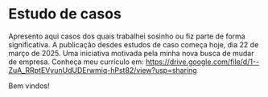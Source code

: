 # Estudo de casos
Apresento aqui casos dos quais trabalhei sosinho ou fiz parte de forma significativa.
A publicação desdes estudos de caso começa hoje, dia 22 de março de 2025. Uma iniciativa motivada pela minha nova busca de mudar de empresa.
Conheça meu currículo em:
https://drive.google.com/file/d/1--ZuA_RRptEVyunUdUDErwmiq-hPst82/view?usp=sharing

Bem vindos!
